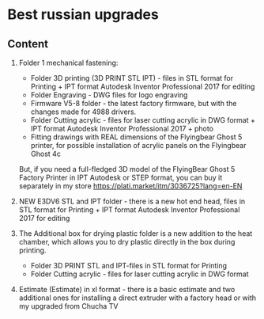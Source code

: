 # Best russian upgrades

## Content

1. Folder 1 mechanical fastening:

    - Folder 3D printing (3D PRINT STL IPT) - files in STL format for Printing + IPT format Autodesk Inventor Professional 2017 for editing 
    - Folder Engraving - DWG files for logo engraving 
    - Firmware V5-8 folder - the latest factory firmware, but with the changes made for 4988 drivers. 
    - Folder Cutting acrylic - files for laser cutting acrylic in DWG format + IPT format Autodesk Inventor Professional 2017 + photo 
    - Fitting drawings with REAL dimensions of the Flyingbear Ghost 5 printer, for possible installation of acrylic panels on the Flyingbear Ghost 4c 

    But, if you need a full-fledged 3D model of the FlyingBear Ghost 5 Factory Printer in IPT Autodesk or STEP format, you can buy it separately in my store https://plati.market/itm/3036725?lang=en-EN 


1. NEW E3DV6 STL and IPT folder - there is a new hot end head, files in STL format for Printing + IPT format Autodesk Inventor Professional 2017 for editing 

2. The Additional box for drying plastic folder is a new addition to the heat chamber, which allows you to dry plastic directly in the box during printing. 

    - Folder 3D PRINT STL and IPT-files in STL format for Printing 
    - Folder Cutting acrylic - files for laser cutting acrylic in DWG format 

4. Estimate (Estimate) in xl format - there is a basic estimate and two additional ones for installing a direct extruder with a factory head or with my upgraded from Chucha TV 
